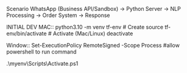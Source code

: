 Scenario
WhatsApp (Business API/Sandbox) → Python Server → NLP Processing → Order System → Response

INITIAL DEV
MAC::
python3.10 -m venv tf-env      # Create
source tf-env/bin/activate     # Activate (Mac/Linux)
deactivate

Window::
Set-ExecutionPolicy RemoteSigned -Scope Process #allow powershell to run command

.\myenv\Scripts\Activate.ps1